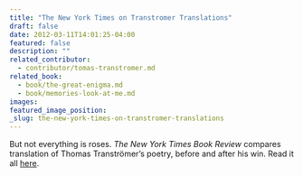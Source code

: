 ```yaml
---
title: "The New York Times on Transtromer Translations"
draft: false
date: 2012-03-11T14:01:25-04:00
featured: false
description: ""
related_contributor:
  - contributor/tomas-transtromer.md
related_book:
  - book/the-great-enigma.md
  - book/memories-look-at-me.md
images:
featured_image_position: 
_slug: the-new-york-times-on-transtromer-translations
---
```


But not everything is roses. _The New York Times Book Review_ compares translation of Thomas Tranströmer’s poetry, before and after his win. Read it all [here](http://www.nytimes.com/2012/03/11/books/review/tomas-transtromers-poems-and-the-art-of-translation.html).

